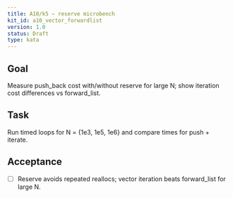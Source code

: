 ```yaml
---
title: A10/k5 — reserve microbench
kit_id: a10_vector_forwardlist
version: 1.0
status: Draft
type: kata
---
```

## Goal
Measure push_back cost with/without reserve for large N; show iteration cost differences vs forward_list.
## Task
Run timed loops for N = {1e3, 1e5, 1e6} and compare times for push + iterate.
## Acceptance
- [ ] Reserve avoids repeated reallocs; vector iteration beats forward_list for large N.